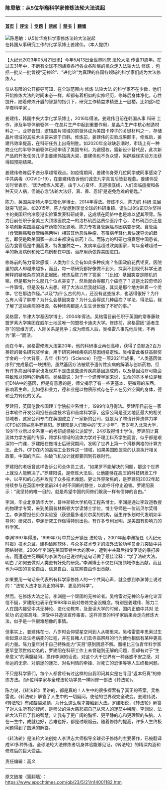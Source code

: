 ### 陈思敏：从5位华裔科学家修炼法轮大法说起

---

#### [首页](../../../..?n14001182) &nbsp;|&nbsp; [评论](../../../../../epoch-comment?n14001182) &nbsp;|&nbsp; [专题](../../../../../epoch-special?n14001182) &nbsp;|&nbsp; [禁闻](../../../../../epoch-news?n14001182) &nbsp;|&nbsp; [禁书](../../../../../books?n14001182) &nbsp;|&nbsp; [翻墙](https://github.com/gfw-breaker/nogfw/blob/master/README.md?n14001182)


<div><img alt="陈思敏：从5位华裔科学家修炼法轮大法说起" class="attachment-djy_600_400 size-djy_600_400 wp-post-image" src="https://i.epochtimes.com/assets/uploads/2022/06/id13761654-signal-2022-05-02-180229_003-600x400.jpeg"/>
<div class="caption">
 在韩国从事研究工作的化学系博士姜建伟。（本人提供）
</div></div><hr/><div class="post_content" id="artbody" itemprop="articleBody">
 <!-- article content begin -->
 <p>
  【大纪元2023年05月21日讯】今年5月13日全世界同庆
  <ok href="https://www.epochtimes.com/gb/tag/%E6%B3%95%E8%BD%AE%E5%A4%A7%E6%B3%95.html">
   法轮大法
  </ok>
  传世31周年。在过去31年中，不断有全球不同族裔各行各业各阶层的民众走入法轮大法
  <ok href="https://www.epochtimes.com/gb/tag/%E4%BF%AE%E7%82%BC.html">
   修炼
  </ok>
  ，包括一批又一批曾视“无神论”、“进化论”为真理的各国各领域的科学家们成为大法修炼人。
 </p>
 <p>
  仅从有限的公开报导可知，在全球范围内
  <ok href="https://www.epochtimes.com/gb/tag/%E4%BF%AE%E7%82%BC.html">
   修炼
  </ok>
  <ok href="https://www.epochtimes.com/gb/tag/%E6%B3%95%E8%BD%AE%E5%A4%A7%E6%B3%95.html">
   法轮大法
  </ok>
  的科学家不在少数，他们开始修炼大法的时间未必一样，却都有着相似的实修经历，修炼后身体净化，心性提升，随着修炼开启的智慧的指引下，研究工作精益求精更上一层楼。比如这5位
  <ok href="https://www.epochtimes.com/gb/tag/%E5%8D%8E%E8%A3%94%E7%A7%91%E5%AD%A6%E5%AE%B6.html">
   华裔科学家
  </ok>
  。
 </p>
 <p>
  姜建伟，韩国中央大学化学系博士，2016年得法。姜建伟目前在韩国从事
  <ok href="https://www.epochtimes.com/gb/tag/%E7%A7%91%E7%A0%94.html">
   科研
  </ok>
  工作，涉及半导体前驱体──在晶片生产中起到重要作用，是晶片生产中核心制造材料之一。业界皆知，逻辑晶片领域的前驱体成为美国卡脖子的关键材料之一，存储晶片领域的其技术主要来源于日韩。修炼前，姜建伟的实验成果颇丰，修炼后，姜建伟效率提高，在科研任务上出奇制胜。如2020年全球缺芯潮时，市场上有一种商业化的半导体前驱体已经申请了美国专利，为避侵权，需新设计替代品，此次新产品的开发任务几乎由姜建伟独挑大梁，姜建伟也不负众望，另辟蹊径实验方法获得超预期结果。
 </p>
 <p>
  姜建伟修炼后不吝分享超常观点。如疫情期间，姜建伟身旁几位同学或同事感染了中共病毒（COVID-19），在姜建伟告诉他们诚念九字真言后皆获痊愈。姜建伟受访时曾表示，“因为修炼人知道，由于人心变坏、无道德底线，人们面临瘟疫和各种天灾人祸，但诚心念‘法轮大法好，真、善、忍好’是避免危难的钥匙。”
 </p>
 <p>
  陈力，英国莱斯特大学生物化学博士，2014年得法。修炼不久，陈力的
  <ok href="https://www.epochtimes.com/gb/tag/%E7%A7%91%E7%A0%94.html">
   科研
  </ok>
  进展就突飞猛进。如2015年，陈力受邀到享誉全球的科研重镇、诞生过8位诺贝尔奖得主的美国纽约冷泉港实验室发表科研成果，这成绩在同侪中也是难以望其项背。陈力目前任职于全美三大顶级医院之一的洛杉矶西达赛奈医疗中心，洛杉矶西奈还是多项创新美国癌症治疗药物的发源地，陈力专攻食管腺癌基因病变研究。食管癌（食管腺癌和食管鳞癌两种）相较其他恶性肿瘤，有罹病年轻化且快速夺命的趋势，即便是欧美国家一直以来都没有新药上市。而陈力的科研也将嘉惠中国患者。因为食管癌是中国高发、特发瘤种之一，发病率远超过欧美国家，每年全球超过一半的新发病例和死亡病例都在中国，治疗用药依靠美国进口。
 </p>
 <p>
  修炼前的陈力常常感慨：人类为什么会有如此多种疾病？各国政府花费钜资，医院里的病人却越来越多，而且，每一项研究都好像做不到头，探索不到现代科学无法解释的疑难杂症的真正起因。修炼后陈力有了答案：“（比如）基因突变是随机的嘛，但是那为什么那几个位点突变了，然后就会得那几个癌症了？这是比较奇怪的一件事情，但是没有人去想。得了大法以后我就知道，其实是那个地方趴着一个灵体，它在那边作怪。”以及“为什么古代的人，还没有这些技术，也活得很好？为什么有人得了肿瘤？为什么会基因突变？为什么会得这几种癌症？学法、得法后，我了解了这些疾病的根源，各种怪病都是人生生世世做了不好的事。”
 </p>
 <p>
  吴格雷，牛津大学基因学博士，2004年得法。吴格雷目前任职于英国的常春藤联盟罗素大学集团在威尔士地区唯一的盟校卡迪夫大学。修炼前，吴格雷因“适者生存”的思维方式，人际关系是竞争；成为修炼人后，吴格雷凡事先他后我，不再为“第一”而活。
 </p>
 <p>
  而在今年，吴格雷修炼大法第20年，他的科研事业再创高峰，获得了总额近2百万英镑的著名研究奖学金，用于研究神经疾病的基因组稳定性。吴格雷此番获高额奖学金的一个大背景，去年《科学》（Science）刊登一项2021年成果，“人类基因体序列”完成最后一块拼图。虽然基因疗法被赋予遗传性疾病的解消与创新药物，但有许多病因科学家也发现并不是由这些遗传疾病基因造成的，以及基因治疗可能会导致难以预料的新疾病。吴格雷说：对于一个遗传学家来说，生命的基本单位是我们DNA中的基因，但是有意思的是，师父揭示了有一些更基本、更微观的东西，影响着生命，比如德和业力，德和业是以物质形式存在于人在另外空间的身体，德和业力转化的关系。
 </p>
 <p>
  罗建阳，英国伦敦帝国理工学院航空系博士，1999年8月得法。罗建阳目前在一家日本软件开发公司担任首席技术官和首席科学家，这家公司是亚太地区最大的相关领域者，这家公司专门在英国成立了一家新的公司，就是为了聘请计算流体力学(CFD)的顶尖高手罗建阳。罗建阳是人们眼中的“天才少年”，15岁考入北京大学，19岁毕业后以全系第一的考研成绩被公派留学，24岁取得博士学位。罗建阳计算流体力学方面的专家，跨学科领域的流体力学对于理工科系学生而言，似乎都是艰深的一门课，罗建阳在做博士后研究期间，发明了世界上第一个滑移网格的计算方法。此外，CFD在内的高端工业软件这一领域，如果美国欧盟真的认真执行相关政策，中国的汽车、船破飞机设计就都要回到石器时代。
 </p>
 <p>
  罗建阳的老板曾这样告诉公司全体员工说，“如果罗不能解决的问题，那这个世界上就没人能解决了。”罗建阳说，是修炼大法后，让他能够在高压的科技研发工作中，以平和的心态并攻克了众多技术难题。更让外界聚焦的，是罗建阳2002年起持续参与在英国中使馆前24小时不间断的静坐，以此呼吁停止迫害。罗建阳表示：“我坚持的唯一目的，就是希望中国的同修们跟我一样有信仰的自由。”
 </p>
 <p>
  李渊，毕业北京清华大学，普林斯顿大学机电工程系博士。李渊是通过李政道教授的物理学专案，来到美国普林斯顿大学读博士学位，博士导师是一位诺贝尔奖得主。李渊曾担任贝尔实验室（获颁最多诺贝尔奖的机构，诞生许多划时代发明如半导体）研究员，李渊研究工作做得特别出色，有许多专利发明，是美国有影响力的科学家。
 </p>
 <p>
  李渊1997年得法，1999年7月中共公开镇压
  <ok href="https://www.epochtimes.com/gb/tag/%E6%B3%95%E8%BD%AE%E5%8A%9F.html">
   法轮功
  </ok>
  ，2001年起李渊担任《大纪元时报》技术总监，建构破网软体，与众多技术专才的海外法轮功学员合力突破中共网络封锁。2006年李渊在美国亚特兰大的家中，遭到中共幕后指使歹徒的暴打袭击。而遭遇生死瞬间的李渊为自己说过的这句话做了最佳诠释：“学了法轮大法，明白了如何去做对人类更有好处的研究。”李渊博士不仅在科技领域作出贡献，而且也为中国的言论自由、信息自由、互联网自由作出贡献。
 </p>
 <p>
  如果要用一句话来代表所有科学家修炼人的一个共同心声，就会想到李渊博士说过的：“法轮大法才是真正的科学、更高的科学”。
 </p>
 <p>
  然而，在修炼大法之前，李渊是一个顽固的无神论者。吴格雷对无神论与进化论深信不疑，罗建阳也表示在1998年以前对修炼完全没概念。特别是姜建伟、陈力二人在国内接受中共无神论、进化论教育，及至读大学的时候，国内正值中共对
  <ok href="https://www.epochtimes.com/gb/tag/%E6%B3%95%E8%BD%AE%E5%8A%9F.html">
   法轮功
  </ok>
  的迫害高峰，深受中共造谣宣传毒害。这样背景的科学家后来会走向修炼大法，似乎是一件很难想像的事情。
 </p>
 <p>
  但事实上，姜建伟在七、八岁时会仰望星空问到人从哪里来。吴格雷童年思索过生命起源以及生老病死的过程，并在目睹人们去寺庙祭拜的行为使他相信有某种更高的力量。陈力童年对于自己特殊能力“天目”感到困惑不解。而相比三位青年科学家更早登顶世俗功名的，罗建阳在科研工作上未曾碰到无解的问题，但却有对于“生命意义”的满腹疑问，换作李渊的话说，对这个大千世界有一种迷惑不安之感，对命运的无奈、对前途的迷茫、对名利情的牵挂、对死亡的恐惧等等人生终极问题。
 </p>
 <p>
  不只是科学家们，每个人都曾经有过这样的自我叩问其实是在寻觅“返本归真”的修炼方法。而5位科学家与全球法轮功学员一样同修一部法《转法轮》。
 </p>
 <p>
  陈力说，《转法轮》里讲的，都是真的！人生中的很多探索有了真正的答案。吴格雷说，《转法轮》解答了人生中的一切疑问，使他的世界观完全改变。姜建伟说，《转法轮》有如醍醐灌顶，为什么这么晚才接触到大法。罗建阳说，《转法轮》解答了对人生所有的疑问，是师父的洪大慈悲把自己从常人的迷茫中唤醒。李渊说，法轮大法开启了我的智慧，让我有了更广阔的胸怀、更平静的心和更理智的头脑。人在一生中，成就也好，苦难也好，都是过眼烟云。随着修炼的提高，许多人生终极问题得到了圆满的解答。
 </p>
 <p>
  《转法轮》是法轮大法创始人李洪志大师指导全球弟子修炼的主要著作，已被翻译成50多种外语。全球法轮大法修炼者切身体验能够见证，《转法轮》的精深内涵和修炼后的巨大受益。
 </p>
 <p>
  责任编辑：高义
 </p>
 <!-- article content end -->
 <div id="below_article_ad">
 </div>
</div>


---

原文链接（需翻墙）：https://www.epochtimes.com/gb/23/5/21/n14001182.htm